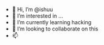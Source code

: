 - 👋 Hi, I’m @ishuu
- 👀 I’m interested in ...
- 🌱 I’m currently learning hacking
- 💞️ I’m looking to collaborate on this
- 📫 

<!---
ishuu is a ✨ special ✨ repository because its `README.md` (this file) appears on your GitHub profile.
You can click the Preview link to take a look at your changes.
--->
